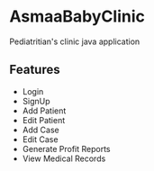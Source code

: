 # AsmaaBabyClinic
Pediatritian's clinic java application 
## Features
* Login
* SignUp
* Add Patient
* Edit Patient
* Add Case
* Edit Case
* Generate Profit Reports 
* View Medical Records
